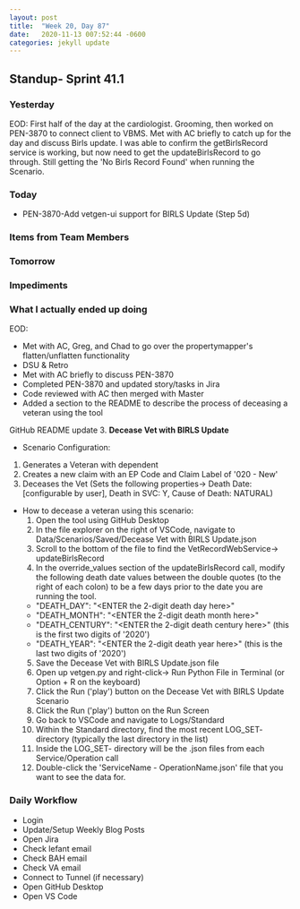 ```yaml
---
layout: post
title:  "Week 20, Day 87"
date:   2020-11-13 007:52:44 -0600
categories: jekyll update
---
```


## Standup- Sprint 41.1
  
### Yesterday
EOD: First half of the day at the cardiologist. Grooming, then worked on PEN-3870 to connect client to VBMS. Met with AC briefly to catch up for the day and discuss Birls update. I was able to confirm the getBirlsRecord service is working, but now need to get the updateBirlsRecord to go through. Still getting the 'No Birls Record Found' when running the Scenario.

### Today
* PEN-3870-Add vetgen-ui support for BIRLS Update (Step 5d)

### Items from Team Members


### Tomorrow
 
### Impediments

### What I actually ended up doing
EOD: 
* Met with AC, Greg, and Chad to go over the propertymapper's flatten/unflatten functionality 
* DSU & Retro 
* Met with AC briefly to discuss PEN-3870
* Completed PEN-3870 and updated story/tasks in Jira
* Code reviewed with AC then merged with Master
* Added a section to the README to describe the process of deceasing a veteran using the tool

GitHub README update
3. **Decease Vet with BIRLS Update**
 * Scenario Configuration: 
  1. Generates a Veteran with dependent 
  2. Creates a new claim with an EP Code and Claim Label of '020 - New' 
  3. Deceases the Vet (Sets the following properties-> Death Date: [configurable by user], Death in SVC: Y, Cause of Death: NATURAL)

* How to decease a veteran using this scenario:
  1. Open the tool using GitHub Desktop
  2. In the file explorer on the right of VSCode, navigate to Data/Scenarios/Saved/Decease Vet with BIRLS Update.json
  3. Scroll to the bottom of the file to find the VetRecordWebService-> updateBirlsRecord
  4. In the override_values section of the updateBirlsRecord call, modify the following death date values between the double quotes (to the right of each colon) to be a few days prior to the date you are running the tool.
    * "DEATH_DAY": "<ENTER the 2-digit death day here>"
    * "DEATH_MONTH": "<ENTER the 2-digit death month here>"
    * "DEATH_CENTURY": "<ENTER the 2-digit death century here>"  (this is the first two digits of '2020')
    * "DEATH_YEAR": "<ENTER the 2-digit death year here>" (this is the last two digits of '2020')
  <!--![](/images/DeceaseVet.png)-->
  5. Save the Decease Vet with BIRLS Update.json file
  6. Open up vetgen.py and right-click-> Run Python File in Terminal (or Option + R on the keyboard)
  7. Click the Run ('play') button on the Decease Vet with BIRLS Update Scenario
  8. Click the Run ('play') button on the Run Screen
  9. Go back to VSCode and navigate to Logs/Standard
  10. Within the Standard directory, find the most recent LOG_SET-<TIMESTAMP> directory (typically the last directory in the list)
  11. Inside the LOG_SET-<TIMESTAMP> directory will be the .json files from each Service/Operation call
  12. Double-click the 'ServiceName - OperationName.json' file that you want to see the data for.


### Daily Workflow
* Login
* Update/Setup Weekly Blog Posts
* Open Jira
* Check lefant email
* Check BAH email
* Check VA email
* Connect to Tunnel (if necessary)
* Open GitHub Desktop
* Open VS Code

